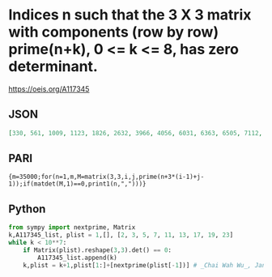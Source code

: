 # Indices n such that the 3 X 3 matrix with components \(row by row\) prime\(n\+k\), 0 <\= k <\= 8, has zero determinant\.
https://oeis.org/A117345
## JSON
```JSON
[330, 561, 1009, 1123, 1826, 2632, 3966, 4056, 6031, 6363, 6505, 7112, 8154, 9348, 9613, 11199, 12123, 12301, 12944, 14980, 15216, 15236, 16355, 16358, 17628, 18287, 18737, 19378, 20228, 21113, 25155, 26733, 28203, 29007, 31620, 32181, 33245]
```
## PARI
```PARI
{m=35000;for(n=1,m,M=matrix(3,3,i,j,prime(n+3*(i-1)+j-1));if(matdet(M,1)==0,print1(n,",")))}
```
## Python
```Python
from sympy import nextprime, Matrix
k,A117345_list, plist = 1,[], [2, 3, 5, 7, 11, 13, 17, 19, 23]
while k < 10**7:
    if Matrix(plist).reshape(3,3).det() == 0:
        A117345_list.append(k)
    k,plist = k+1,plist[1:]+[nextprime(plist[-1])] # _Chai Wah Wu_, Jan 25 2021
```
